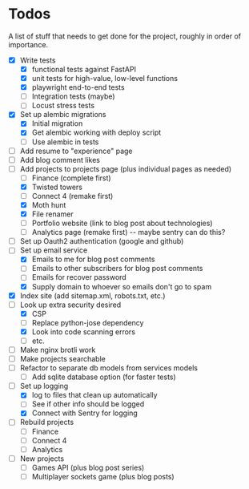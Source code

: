 # Todos

A list of stuff that needs to get done for the project, roughly in order of importance.

- [x] Write tests
  - [x] functional tests against FastAPI
  - [x] unit tests for high-value, low-level functions
  - [x] playwright end-to-end tests
  - [ ] Integration tests (maybe)
  - [ ] Locust stress tests
- [x] Set up alembic migrations
  - [x] Initial migration
  - [x] Get alembic working with deploy script
  - [ ] Use alembic in tests
- [ ] Add resume to "experience" page
- [ ] Add blog comment likes
- [ ] Add projects to projects page (plus individual pages as needed)
  - [ ] Finance (complete first)
  - [x] Twisted towers
  - [ ] Connect 4 (remake first)
  - [x] Moth hunt
  - [x] File renamer
  - [ ] Portfolio website (link to blog post about technologies)
  - [ ] Analytics page (remake first) -- maybe sentry can do this?
- [ ] Set up Oauth2 authentication (google and github)
- [ ] Set up email service
  - [x] Emails to me for blog post comments
  - [ ] Emails to other subscribers for blog post comments
  - [ ] Emails for recover password
  - [x] Supply domain to whoever so emails don't go to spam
- [x] Index site (add sitemap.xml, robots.txt, etc.)
- [ ] Look up extra security desired
  - [x] CSP
  - [ ] Replace python-jose dependency
  - [x] Look into code scanning errors
  - [ ] etc.
- [ ] Make nginx brotli work
- [ ] Make projects searchable
- [ ] Refactor to separate db models from services models
  - [ ] Add sqlite database option (for faster tests)
- [ ] Set up logging
  - [x] log to files that clean up automatically
  - [ ] See if other info should be logged
  - [x] Connect with Sentry for logging
- [ ] Rebuild projects
  - [ ] Finance
  - [ ] Connect 4
  - [ ] Analytics
- [ ] New projects
  - [ ] Games API (plus blog post series)
  - [ ] Multiplayer sockets game (plus blog posts)
